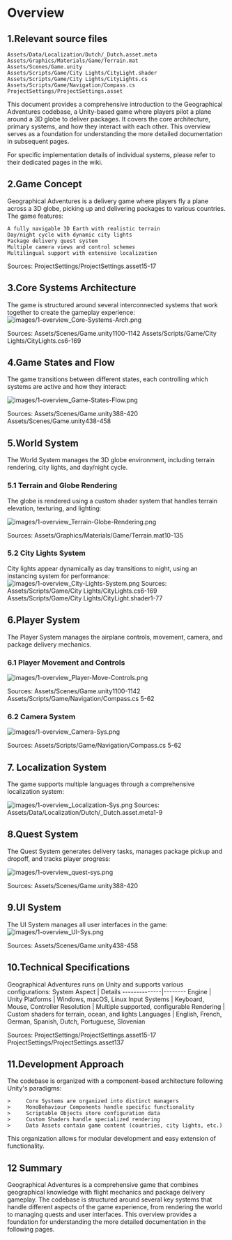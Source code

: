# Overview

## 1.Relevant source files

```
Assets/Data/Localization/Dutch/_Dutch.asset.meta
Assets/Graphics/Materials/Game/Terrain.mat
Assets/Scenes/Game.unity
Assets/Scripts/Game/City Lights/CityLight.shader
Assets/Scripts/Game/City Lights/CityLights.cs
Assets/Scripts/Game/Navigation/Compass.cs
ProjectSettings/ProjectSettings.asset
```
This document provides a comprehensive introduction to the Geographical Adventures codebase, a Unity-based game where players pilot a plane around a 3D globe to deliver packages. It covers the core architecture, primary systems, and how they interact with each other. This overview serves as a foundation for understanding the more detailed documentation in subsequent pages.

For specific implementation details of individual systems, please refer to their dedicated pages in the wiki.

## 2.Game Concept

Geographical Adventures is a delivery game where players fly a plane across a 3D globe, picking up and delivering packages to various countries. The game features:

    A fully navigable 3D Earth with realistic terrain
    Day/night cycle with dynamic city lights
    Package delivery quest system
    Multiple camera views and control schemes
    Multilingual support with extensive localization

Sources:
ProjectSettings/ProjectSettings.asset15-17

## 3.Core Systems Architecture

The game is structured around several interconnected systems that work together to create the gameplay experience:
 ![images/1-overview_Core-Systems-Arch.png](images/1-overview_Core-Systems-Arch.png)

Sources:
Assets/Scenes/Game.unity1100-1142
Assets/Scripts/Game/City Lights/CityLights.cs6-169

## 4.Game States and Flow
The game transitions between different states, each controlling which systems are active and how they interact:

![images/1-overview_Game-States-Flow.png](images/1-overview_Game-States-Flow.png)

Sources:
Assets/Scenes/Game.unity388-420
Assets/Scenes/Game.unity438-458

## 5.World System

The World System manages the 3D globe environment, including terrain rendering, city lights, and day/night cycle.
### 5.1 Terrain and Globe Rendering
The globe is rendered using a custom shader system that handles terrain elevation, texturing, and lighting:

![images/1-overview_Terrain-Globe-Rendering.png](images/1-overview_Terrain-Globe-Rendering.png)

Sources:
Assets/Graphics/Materials/Game/Terrain.mat10-135

### 5.2 City Lights System
City lights appear dynamically as day transitions to night, using an instancing system for performance:
![images/1-overview_City-Lights-System.png](images/1-overview_City-Lights-System.png)
Sources:
Assets/Scripts/Game/City Lights/CityLights.cs6-169
Assets/Scripts/Game/City Lights/CityLight.shader1-77

## 6.Player System

The Player System manages the airplane controls, movement, camera, and package delivery mechanics.

### 6.1 Player Movement and Controls
 ![images/1-overview_Player-Move-Controls.png](images/1-overview_Player-Move-Controls.png)

Sources:
Assets/Scenes/Game.unity1100-1142
Assets/Scripts/Game/Navigation/Compass.cs 5-62

### 6.2 Camera System
 ![images/1-overview_Camera-Sys.png](images/1-overview_Camera-Sys.png)

Sources:
Assets/Scripts/Game/Navigation/Compass.cs 5-62

## 7. Localization System
The game supports multiple languages through a comprehensive localization system:

 ![images/1-overview_Localization-Sys.png](images/1-overview_Localization-Sys.png)
Sources:
Assets/Data/Localization/Dutch/_Dutch.asset.meta1-9

## 8.Quest System
The Quest System generates delivery tasks, manages package pickup and dropoff, and tracks player progress:

 ![images/1-overview_quest-sys.png](images/1-overview_quest-sys.png)
 
Sources:
Assets/Scenes/Game.unity388-420

## 9.UI System
The UI System manages all user interfaces in the game:
 ![images/1-overview_UI-Sys.png](images/1-overview_UI-Sys.png)

Sources:
Assets/Scenes/Game.unity438-458

## 10.Technical Specifications

Geographical Adventures runs on Unity and supports various configurations:
System Aspect | Details
--------------|--------
Engine | Unity
Platforms | Windows, macOS, Linux
Input Systems | Keyboard, Mouse, Controller
Resolution | Multiple supported, configurable
Rendering | Custom shaders for terrain, ocean, and lights
Languages | English, French, German, Spanish, Dutch, Portuguese, Slovenian

Sources:
ProjectSettings/ProjectSettings.asset15-17
ProjectSettings/ProjectSettings.asset137

## 11.Development Approach

The codebase is organized with a component-based architecture following Unity's paradigms:

```
>     Core Systems are organized into distinct managers
>     MonoBehaviour Components handle specific functionality
>     Scriptable Objects store configuration data
>     Custom Shaders handle specialized rendering
>     Data Assets contain game content (countries, city lights, etc.)
```
This organization allows for modular development and easy extension of functionality.

## 12 Summary
Geographical Adventures is a comprehensive game that combines geographical knowledge with flight mechanics and package delivery gameplay. The codebase is structured around several key systems that handle different aspects of the game experience, from rendering the world to managing quests and user interfaces. This overview provides a foundation for understanding the more detailed documentation in the following pages.

